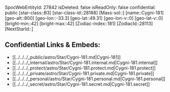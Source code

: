 ﻿---
location: [49.31,33.3,800]
type: Star
tags:
- astro/Star

---
SpocWebEntityId: 27842
isDeleted: false
isReadOnly: false
confidential: public
[star-class::B3]
[star-class-id::28188]
[Mass-sol::]
[name::Cygni-181]
[geo-alt::800]
[geo-lon::-33.3]
[geo-lat::49.31]
[geo-lon-v::0]
[geo-lat-v::0]
[bright-min::42]
[bright-max::42]
[Zodiac-index::181]
[ZodiacId::28113]
[NextStarId::]



## Confidential Links & Embeds: 
- [[../../../_public/astro/Star/Cygni-181.md|Cygni-181]] 
- [[../../../_internal/astro/Star/Cygni-181.internal.md|Cygni-181.internal]] 
- [[../../../_protect/astro/Star/Cygni-181.protect.md|Cygni-181.protect]] 
- [[../../../_private/astro/Star/Cygni-181.private.md|Cygni-181.private]] 
- [[../../../_personal/astro/Star/Cygni-181.personal.md|Cygni-181.personal]] 
- [[../../../_secret/astro/Star/Cygni-181.secret.md|Cygni-181.secret]]

